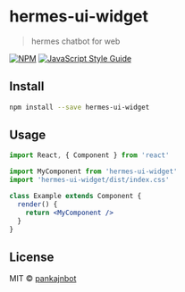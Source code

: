 # hermes-ui-widget

> hermes chatbot for web

[![NPM](https://img.shields.io/npm/v/hermes-ui-widget.svg)](https://www.npmjs.com/package/hermes-ui-widget) [![JavaScript Style Guide](https://img.shields.io/badge/code_style-standard-brightgreen.svg)](https://standardjs.com)

## Install

```bash
npm install --save hermes-ui-widget
```

## Usage

```jsx
import React, { Component } from 'react'

import MyComponent from 'hermes-ui-widget'
import 'hermes-ui-widget/dist/index.css'

class Example extends Component {
  render() {
    return <MyComponent />
  }
}
```

## License

MIT © [pankajnbot](https://github.com/pankajnbot)
